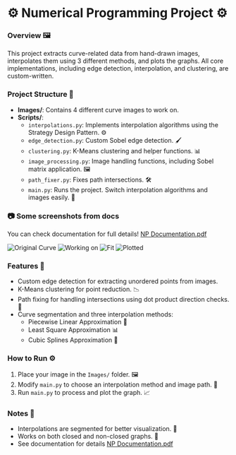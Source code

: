 # ⚙ Numerical Programming Project ⚙

### Overview 🖼️
This project extracts curve-related data from hand-drawn images, interpolates them using 3 different methods, and plots the graphs. All core implementations, including edge detection, interpolation, and clustering, are custom-written.


### Project Structure 📂
- **Images/**: Contains 4 different curve images to work on.
- **Scripts/**:
  - `interpolations.py`: Implements interpolation algorithms using the Strategy Design Pattern. ⚙️
  - `edge_detection.py`: Custom Sobel edge detection. 🖌️
  - `clustering.py`: K-Means clustering and helper functions. 📊
  - `image_processing.py`: Image handling functions, including Sobel matrix application. 🖼️
  - `path_fixer.py`: Fixes path intersections. 🛠️
  - `main.py`: Runs the project. Switch interpolation algorithms and images easily. 🚀

### 📷 Some screenshots from docs
You can check documentation for full details! [NP Documentation.pdf](https://github.com/user-attachments/files/17265729/CP1.Documentation.pdf)

![Original Curve](https://github.com/user-attachments/assets/57268408-15bb-480e-ab34-93fc46d17a5c)
![Working on](https://github.com/user-attachments/assets/8e923042-0b64-4332-a16d-c6a1a3c30ab2)
![Fit](https://github.com/user-attachments/assets/3d54c60a-e231-43b5-803a-43c2a69092f1)
![Plotted](https://github.com/user-attachments/assets/156f2448-cabe-4478-bba2-72f4b7974e6e)

### Features 🌟
- Custom edge detection for extracting unordered points from images.
- K-Means clustering for point reduction. 📉
- Path fixing for handling intersections using dot product direction checks. 🧩
- Curve segmentation and three interpolation methods:
  - Piecewise Linear Approximation 📏
  - Least Square Approximation 📊
  - Cubic Splines Approximation 🔗

### How to Run ⚙
1. Place your image in the `Images/` folder. 🖼️
2. Modify `main.py` to choose an interpolation method and image path. 🔧
3. Run `main.py` to process and plot the graph. 📈

### Notes 📝
- Interpolations are segmented for better visualization. 🎲
- Works on both closed and non-closed graphs. 🔄
- See documentation for details [NP Documentation.pdf](https://github.com/user-attachments/files/17265729/CP1.Documentation.pdf)

